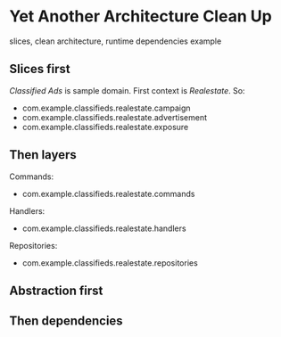 # Yet Another Architecture Clean Up
slices, clean architecture, runtime dependencies example

## Slices first

_Classified Ads_ is sample domain. First context is _Realestate_. So:

- com.example.classifieds.realestate.campaign
- com.example.classifieds.realestate.advertisement
- com.example.classifieds.realestate.exposure

## Then layers

Commands:
- com.example.classifieds.realestate.commands

Handlers:
- com.example.classifieds.realestate.handlers 

Repositories:
- com.example.classifieds.realestate.repositories

## Abstraction first


## Then dependencies

